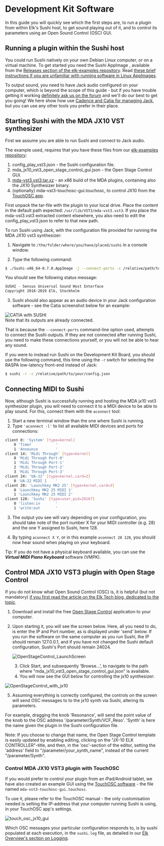# Development Kit Software
In this guide you will quickly see which the first steps are, to run a plugin from within Elk's Sushi host, to get sound playing out of it, and to control its parameters using an Open Sound Control (OSC) GUI.

## Running a plugin within the Sushi host

You could run Sushi natively on your own Debian Linux computer, or on a virtual machine. To get started you need the Sushi AppImage , available from the [Releases section of the elk-examples repository](https://github.com/elk-audio/elk-examples/releases). Read [these brief instructions if you are unfamiliar with running software in Linux AppImages](https://itsfoss.com/use-appimage-linux/).

To output sound, you need to have Jack audio configured on your computer, which is beyond the scope of this guide - but if you have trouble getting it working [definitely ask us on the forum](https://forum.elk.audio) and we'll do our best to get you going! We here show how use [Cadence and Catia for managing Jack](https://kx.studio/Repositories#Ubuntu), but you can use any other tools you prefer in their place.

## Starting Sushi with the MDA JX10 VST synthesizer

First we assume you are able to run Sushi and connect to Jack audio.

The example used, requires that you have these files from our [elk-examples repository](https://github.com/elk-audio/elk-examples/):

1. config_play_vst3.json - the Sushi configuration file.
2. mda_jx10_vst3_open_stage_control_gui.json - the Open Stage Control GUI.
3. [mda-vst3.vst3.tar.xz](https://github.com/elk-audio/elk-examples/releases/mda-vst3.vst3.tar.xz) - an x86 build of the MDA plugins, containing also the JX10 Synthesizer binary.
4. (optionally) mda-vst3-touchosc-gui.touchosc, to control JX10 from the [TouchOSC app](https://hexler.net/products/touchosc).

First unpack the tar-file with the plugin to your local drive. Place the content in the default path expected: `/usr/lib/VST3/mda-vst3.vst3`. If you place the mda-vst3.vst3 extracted content elsewhere, you also need to edit the config_play_vst3.json to refer to that new path.

To run Sushi using Jack, with the configuration file provided for running the MDA JX10 vst3 synthesizer: 

1. Navigate to `/the/folder/where/you/have/placed/sushi` in a console window.

2. Type the following command:

```bash
$ ./Sushi-x86_64-0.7.0.AppImage -j --connect-ports -c /relative/path/to/example/config/files/config_play_vst3.json
```

You should see the following status message:

```bash
SUSHI - Sensus Universal Sound Host Interface
Copyright 2016-2019 Elk, Stockholm
```

3. Sushi should also appear as an audio device in your Jack configuration software - see the Catia screenshot below for an example:

![CATIA with SUSHI](illustrations/CATIA_with_SUSHI.png)
​  
Note that its outputs are already connected.

That is because the `--connect-ports` command-line option used, attempts to connect the Sushi outputs. If they are not connected after running Sushi, you need to make these connections yourself, or you will not be able to hear any sound.

If you were to instead run Sushi on the Development Kit Board, you should use the following command, this time using the `-r` switch for selecting the RASPA low-latency front-end instead of Jack:

```bash
$ sushi -r -c /relative/path/to/your/config.json
```

## Connecting MIDI to Sushi

Now, although Sushi is successfully running and hosting the MDA jx10 vst3 synthesizer plugin, you will need to connect it to a MIDI device to be able to play sound. For this, connect them with the `aconnect` tool:

1. Start a new terminal window than the one where Sushi is running.
2. Type `'aconnect -l'` to list all available MIDI devices and ports for connections:

```bash
client 0: 'System' [type=kernel]
    0 'Timer           '
    1 'Announce        '
client 14: 'Midi Through' [type=kernel]
    0 'Midi Through Port-0'
    1 'Midi Through Port-1'
    2 'Midi Through Port-2'
    3 'Midi Through Port-3'
client 24: 'UA-22' [type=kernel,card=2]
    0 'UA-22 MIDI 1    '
client 28: 'Launchkey MK2 25' [type=kernel,card=3]
    0 'Launchkey MK2 25 MIDI 1'
    1 'Launchkey MK2 25 MIDI 2'
client 128: 'Sushi' [type=user,pid=20167]
    0 'listen:in       '
    1 'write:out       '
```

3. The output you see will vary depending on your configuration, you should take note of the port number X for your MIDI controller (e.g. 28) and the one Y assigned to Sushi, here 128. 

4. By typing `aconnect X Y`, or in this example `aconnect 28 128`, you should now hear sound when playing on your keyboard. 

Tip: If you do not have a physical keyboard available, you can use the ***Virtual MIDI Piano Keyboard*** software (VMPK).

## Control MDA JX10 VST3 plugin with Open Stage Control

If you do not know what Open Sound Control (OSC) is, it is helpful (but not mandatory) [if you first read the article on the Elk Tech blog, dedicated to the topic](https://elk.audio/controlling-plug-ins-in-elk-part-i/).

1. Download and install the free [Open Stage Control](https://openstagecontrol.ammd.net/) application to your computer.

2. Upon starting it, you will see the screen below. Here, all you need to do, is enter the IP and Port number, as is displayed under 'send' below. If you run the software on the same computer as you run Sushi, the IP should remain 127.0.0.1, and if you have not changed the Sushi default configuration, Sushi's Port should remain 24024.

   ![OpenStageControl_LaunchScreen](illustrations/OpenStageControl_LaunchScreen.png)
​  
   
   3. Click Start, and subsequently 'Browse...', to navigate to the path where "mda_jx10_vst3_open_stage_control_gui.json" is available.
   4. You will now see the GUI below for controlling the jx10 synthesizer:

![OpenStageControl_with_jx10](illustrations/OpenStageControl_with_jx10.png) 
​  

5. Assuming everything is correctly configured, the controls on the screen will send OSC messages to to the jx10 synth via Sushi, altering its parameters.

For example, dragging the knob 'Resonance', will send the point value of the knob to the OSC address  '/parameter/Synth/VCF_Reso'. 'Synth' is here the name given the plugin in the Sushi configuration file. 

Note: If you choose to change that name, the Open Stage Control template is easily updated by enabling editing, clicking on the "JX-10 ELK CONTROLLER"-title, and then, in the 'osc'-section of the editor, setting the 'address' field to "/parameter/your_synth_name", instead of the current "/parameter/Synth".

### Control MDA JX10 VST3 plugin with TouchOSC

If you would prefer to control your plugin from an iPad/Android tablet, we have also created an example GUI using the [TouchOSC software](https://hexler.net/touchosc) - the file named `mda-vst3-touchosc-gui.touchosc`.

To use it, please refer to the TouchOSC manual - the only customisation needed is setting the IP-address that your computer running Sushi is using, in your TouchOSC app's settings.

![touch_osc_jx10_gui](illustrations/touch_osc_jx10_gui.png)

Which OSC messages your particular configuration responds to, is by sushi populated at each execution, in the `sushi.log` file, as detailed in our [Elk Overview's section on Logging](elk_overview.md).